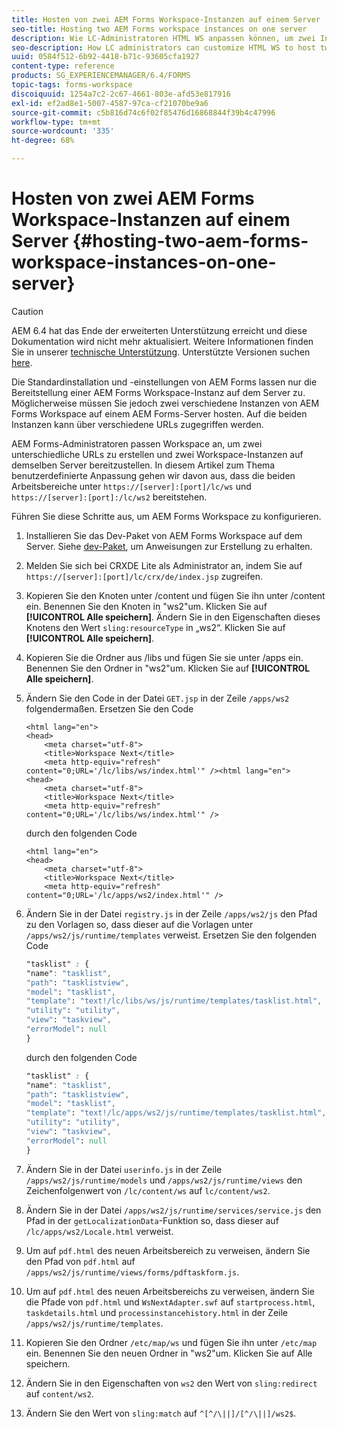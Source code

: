 ```yaml
---
title: Hosten von zwei AEM Forms Workspace-Instanzen auf einem Server
seo-title: Hosting two AEM Forms workspace instances on one server
description: Wie LC-Administratoren HTML WS anpassen können, um zwei Instanzen auf einem Server zu hosten, auf den über verschiedene URLs zugegriffen werden kann.
seo-description: How LC administrators can customize HTML WS to host two instances on a single server accessible via different URLs.
uuid: 0584f512-6b92-4418-b71c-93605cfa1927
content-type: reference
products: SG_EXPERIENCEMANAGER/6.4/FORMS
topic-tags: forms-workspace
discoiquuid: 1254a7c2-2c67-4661-803e-afd53e817916
exl-id: ef2ad8e1-5007-4587-97ca-cf21070be9a6
source-git-commit: c5b816d74c6f02f85476d16868844f39b4c47996
workflow-type: tm+mt
source-wordcount: '335'
ht-degree: 68%

---
```


# Hosten von zwei AEM Forms Workspace-Instanzen auf einem Server {#hosting-two-aem-forms-workspace-instances-on-one-server}

>[!CAUTION]
>
>AEM 6.4 hat das Ende der erweiterten Unterstützung erreicht und diese Dokumentation wird nicht mehr aktualisiert. Weitere Informationen finden Sie in unserer [technische Unterstützung](https://helpx.adobe.com/de/support/programs/eol-matrix.html). Unterstützte Versionen suchen [here](https://experienceleague.adobe.com/docs/?lang=de).

Die Standardinstallation und -einstellungen von AEM Forms lassen nur die Bereitstellung einer AEM Forms Workspace-Instanz auf dem Server zu. Möglicherweise müssen Sie jedoch zwei verschiedene Instanzen von AEM Forms Workspace auf einem AEM Forms-Server hosten. Auf die beiden Instanzen kann über verschiedene URLs zugegriffen werden.

AEM Forms-Administratoren passen Workspace an, um zwei unterschiedliche URLs zu erstellen und zwei Workspace-Instanzen auf demselben Server bereitzustellen. In diesem Artikel zum Thema benutzerdefinierte Anpassung gehen wir davon aus, dass die beiden Arbeitsbereiche unter `https://[server]:[port]/lc/ws` und `https://[server]:[port]:/lc/ws2` bereitstehen.

Führen Sie diese Schritte aus, um AEM Forms Workspace zu konfigurieren.

1. Installieren Sie das Dev-Paket von AEM Forms Workspace auf dem Server. Siehe [dev-Paket](/help/forms/using/introduction-customizing-html-workspace.md#p-crx-package-p), um Anweisungen zur Erstellung zu erhalten.
1. Melden Sie sich bei CRXDE Lite als Administrator an, indem Sie auf `https://[server]:[port]/lc/crx/de/index.jsp` zugreifen.
1. Kopieren Sie den Knoten unter /content und fügen Sie ihn unter /content ein. Benennen Sie den Knoten in &quot;ws2&quot;um. Klicken Sie auf **[!UICONTROL Alle speichern]**. Ändern Sie in den Eigenschaften dieses Knotens den Wert `sling:resourceType` in „ws2“. Klicken Sie auf **[!UICONTROL Alle speichern]**.

1. Kopieren Sie die Ordner aus /libs und fügen Sie sie unter /apps ein. Benennen Sie den Ordner in &quot;ws2&quot;um. Klicken Sie auf **[!UICONTROL Alle speichern]**.
1. Ändern Sie den Code in der Datei `GET.jsp` in der Zeile `/apps/ws2` folgendermaßen. Ersetzen Sie den Code

   ```
   <html lang="en">
   <head>
       <meta charset="utf-8">
       <title>Workspace Next</title>
       <meta http-equiv="refresh" content="0;URL='/lc/libs/ws/index.html'" /><html lang="en">
   <head>
       <meta charset="utf-8">
       <title>Workspace Next</title>
       <meta http-equiv="refresh" content="0;URL='/lc/libs/ws/index.html'" />
   ```

   durch den folgenden Code

   ```
   <html lang="en">
   <head>
       <meta charset="utf-8">
       <title>Workspace Next</title>
       <meta http-equiv="refresh" content="0;URL='/lc/apps/ws2/index.html'" />
   ```

1. Ändern Sie in der Datei `registry.js` in der Zeile `/apps/ws2/js` den Pfad zu den Vorlagen so, dass dieser auf die Vorlagen unter `/apps/ws2/js/runtime/templates` verweist. Ersetzen Sie den folgenden Code

   ```css
   "tasklist" : {
   "name": "tasklist",
   "path": "tasklistview",
   "model": "tasklist",
   "template": "text!/lc/libs/ws/js/runtime/templates/tasklist.html",
   "utility": "utility",
   "view": "taskview",
   "errorModel": null
   }
   ```

   durch den folgenden Code

   ```css
   "tasklist" : {
   "name": "tasklist",
   "path": "tasklistview",
   "model": "tasklist",
   "template": "text!/lc/apps/ws2/js/runtime/templates/tasklist.html",
   "utility": "utility",
   "view": "taskview",
   "errorModel": null
   }
   ```

1. Ändern Sie in der Datei `userinfo.js` in der Zeile `/apps/ws2/js/runtime/models` und `/apps/ws2/js/runtime/views` den Zeichenfolgenwert von `/lc/content/ws` auf `lc/content/ws2`.

1. Ändern Sie in der Datei `/apps/ws2/js/runtime/services/service.js` den Pfad in der `getLocalizationData`-Funktion so, dass dieser auf `/lc/apps/ws2/Locale.html` verweist.

1. Um auf `pdf.html` des neuen Arbeitsbereich zu verweisen, ändern Sie den Pfad von `pdf.html` auf `/apps/ws2/js/runtime/views/forms/pdftaskform.js`.

1. Um auf `pdf.html` des neuen Arbeitsbereichs zu verweisen, ändern Sie die Pfade von `pdf.html` und `WsNextAdapter.swf` auf `startprocess.html`, `taskdetails.html` und `processinstancehistory.html` in der Zeile `/apps/ws2/js/runtime/templates`.

1. Kopieren Sie den Ordner `/etc/map/ws` und fügen Sie ihn unter `/etc/map` ein. Benennen Sie den neuen Ordner in &quot;ws2&quot;um. Klicken Sie auf Alle speichern.

1. Ändern Sie in den Eigenschaften von `ws2` den Wert von `sling:redirect` auf `content/ws2`.

1. Ändern Sie den Wert von `sling:match` auf `^[^/\||]/[^/\||]/ws2$`.
